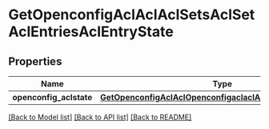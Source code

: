 # GetOpenconfigAclAclAclSetsAclSetAclEntriesAclEntryState

## Properties
Name | Type | Description | Notes
------------ | ------------- | ------------- | -------------
**openconfig_aclstate** | [**GetOpenconfigAclAclOpenconfigaclaclAclsetsAclentriesState**](GetOpenconfigAclAclOpenconfigaclaclAclsetsAclentriesState.md) |  | [optional] 

[[Back to Model list]](../README.md#documentation-for-models) [[Back to API list]](../README.md#documentation-for-api-endpoints) [[Back to README]](../README.md)


